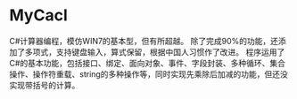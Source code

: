 # MyCacl
C#计算器编程，模仿WIN7的基本型，但有所超越。
除了完成90%的功能，还添加了多项式，支持键盘输入，算式保留，根据中国人习惯作了改进。
程序运用了C#的基本功能，包括接口、绑定、面向对象、事件、字段封装、多种循环、集合操作、操作符重载、string的多种操作等，同时实现先乘除后加减的功能，但还没实现带括号的计算。
